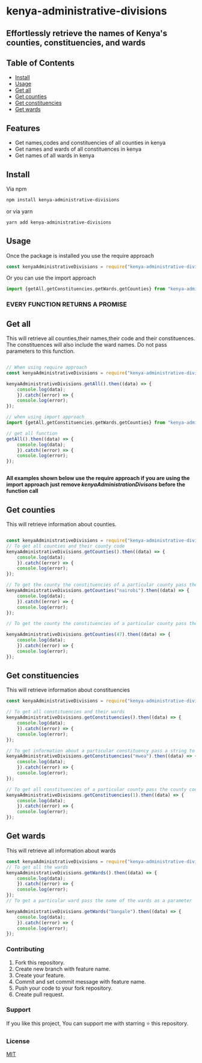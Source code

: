 # kenya-administrative-divisions

## Effortlessly retrieve the names of Kenya's counties, constituencies, and wards

## Table of Contents

+ [Install](#install)
+ [Usage](#usage)
+ [Get all](#get-all)
+ [Get counties](#get-counties)
+ [Get constituencies](#get-constituencies)
+ [Get wards](#get-wards)

## Features

+ Get names,codes and constituencies of all counties in kenya
+ Get names and wards of all constituences in kenya
+ Get names of all wards in kenya

## Install

Via npm

```sh
npm install kenya-administrative-divisions

```

or via yarn

```sh
yarn add kenya-administrative-divisions
```

## Usage

Once the package is installed you use the require approach

```javascript
const kenyaAdministrativeDivisions = require("kenya-administrative-divisions");

```

Or you can use the import approach

```javascript
import {getAll,getConstituencies,getWards,getCounties} from "kenya-administrative-divisions";


```

### EVERY FUNCTION RETURNS A PROMISE

## Get all

This will retrieve all counties,their names,their code and their constituences. The constituences will also include the ward names. Do not pass parameters to this function.

```javascript

// When using require approach
const kenyaAdministrativeDivisions = require("kenya-administrative-divisions");

kenyaAdministrativeDivisions.getAll().then((data) => {
    console.log(data);
    }).catch((error) => {
    console.log(error);
});  

// when using import approach
import {getAll,getConstituencies,getWards,getCounties} from "kenya-administrative-divisions";

// get all function 
getAll().then((data) => {
    console.log(data);
    }).catch((error) => {
    console.log(error);
});  



```

**All examples shown below use the require approach if you are using the import approach just remove  *kenyaAdministrationDivisons* before the function call**

## Get counties

This will retrieve information about counties.

```javascript

const kenyaAdministrativeDivisions = require("kenya-administrative-divisions");
// To get all counties and their county code
kenyaAdministrativeDivisions.getCounties().then((data) => {
    console.log(data);
    }).catch((error) => {
    console.log(error);
});

// To get the county the constituencies of a particular county pass the county name
kenyaAdministrativeDivisions.getCounties("nairobi").then((data) => {
    console.log(data);
    }).catch((error) => {
    console.log(error);
});

// To get the county the constituencies of a particular county pass the county code

kenyaAdministrativeDivisions.getCounties(47).then((data) => {
    console.log(data);
    }).catch((error) => {
    console.log(error);
});

```

## Get constituencies

This will retrieve information about constituencies

```javascript
const kenyaAdministrativeDivisions = require("kenya-administrative-divisions");

// To get all constituencies and their wards
kenyaAdministrativeDivisions.getConstituencies().then((data) => {
    console.log(data);
    }).catch((error) => {
    console.log(error);
});  

// To get information about a particular constituency pass a string to the function
kenyaAdministrativeDivisions.getConstituencies("mwea").then((data) => {
    console.log(data);
    }).catch((error) => {
    console.log(error);
});  

// To get all constituencies of a particular county pass the county code as a parameter
kenyaAdministrativeDivisions.getConstituencies(1).then((data) => {
    console.log(data);
    }).catch((error) => {
    console.log(error);
}); 

```

## Get wards

This will retrieve all information about wards

```javascript
const kenyaAdministrativeDivisions = require("kenya-administrative-divisions");
// To get all the wards
kenyaAdministrativeDivisions.getWards().then((data) => {
    console.log(data);
    }).catch((error) => {
    console.log(error);
});
// To get a particular ward pass the name of the wards as a parameter

kenyaAdministrativeDivisions.getWards("bangale").then((data) => {
    console.log(data);
    }).catch((error) => {
    console.log(error);
});

```

### Contributing

1. Fork this repository.
2. Create new branch with feature name.
3. Create your feature.
4. Commit and set commit message with feature name.
5. Push your code to your fork repository.
6. Create pull request.

### Support

If you like this project, You can support me with starring ⭐ this repository.

### License

[MIT](LICENSE.txt)

